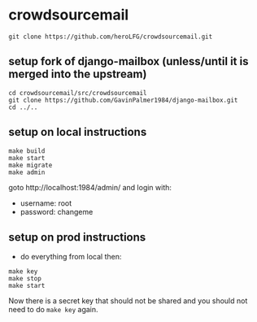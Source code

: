 # crowdsourcemail

`git clone https://github.com/heroLFG/crowdsourcemail.git`

## setup fork of django-mailbox (unless/until it is merged into the upstream)

```
cd crowdsourcemail/src/crowdsourcemail
git clone https://github.com/GavinPalmer1984/django-mailbox.git
cd ../..
```

## setup on local instructions
```
make build
make start
make migrate
make admin
```
goto http://localhost:1984/admin/ and login with:
- username: root
- password: changeme

## setup on prod instructions
- do everything from local then:
```
make key
make stop
make start
```
Now there is a secret key that should not be shared and you should not need to do `make key` again.
